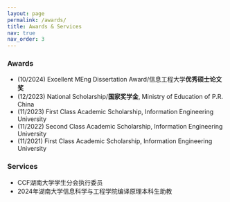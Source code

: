 ```yaml
---
layout: page
permalink: /awards/
title: Awards & Services
nav: true
nav_order: 3
---
```


### Awards
- (10/2024) Excellent MEng Dissertation Award/信息工程大学**优秀硕士论文奖**
- (12/2023) National Scholarship/**国家奖学金**, Ministry of Education of P.R. China
- (11/2023) First Class Academic Scholarship, Information Engineering University
- (11/2022) Second Class Academic Scholarship, Information Engineering University
- (11/2021) First Class Academic Scholarship, Information Engineering University

### Services
- CCF湖南大学学生分会执行委员
- 2024年湖南大学信息科学与工程学院编译原理本科生助教

